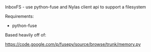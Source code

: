 InboxFS - use python-fuse and Nylas client api to support a filesystem

Requirements:
- python-fuse


Based heavily off of: 

https://code.google.com/p/fusepy/source/browse/trunk/memory.py
